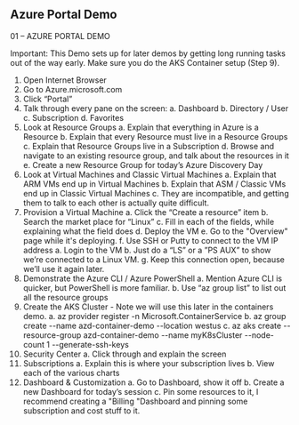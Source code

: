 
## Azure Portal Demo

01 – AZURE PORTAL DEMO

Important: This Demo sets up for later demos by getting long running tasks out of the way early.  Make sure you do the AKS Container setup (Step 9).

1. Open Internet Browser
2. Go to Azure.microsoft.com
3. Click “Portal”
4. Talk through every pane on the screen:
	a. Dashboard
	b. Directory / User
	c. Subscription
	d. Favorites
5. Look at Resource Groups
	a. Explain that everything in Azure is a Resource
	b. Explain that every Resource must live in a Resource Groups
	c. Explain that Resource Groups live in a Subscription
	d. Browse and navigate to an existing resource group, and talk about the resources in it
	e. Create a new Resource Group for today’s Azure Discovery Day
6. Look at Virtual Machines and Classic Virtual Machines
	a. Explain that ARM VMs end up in Virtual Machines
	b. Explain that ASM / Classic VMs end up in Classic Virtual Machines
	c. They are incompatible, and getting them to talk to each other is actually quite difficult.
7. Provision a Virtual Machine
	a. Click the “Create a resource” item
	b. Search the market place for “Linux”
	c. Fill in each of the fields, while explaining what the field does
	d. Deploy the VM
	e. Go to the "Overview" page while it's deploying.
	f. Use SSH or Putty to connect to the VM IP address
		a. Login to the VM
		b. Just do a “LS” or a ”PS AUX” to show we’re connected to a Linux VM.
	g. Keep this connection open, because we’ll use it again later.
8. Demonstrate the Azure CLI / Azure PowerShell
	a. Mention Azure CLI is quicker, but PowerShell is more familiar.
	b. Use “az group list” to list out all the resource groups
9. Create the AKS Cluster - Note we will use this later in the containers demo.
	a. az provider register -n Microsoft.ContainerService
	b. az group create --name azd-container-demo --location westus
	c. az aks create --resource-group azd-container-demo --name myK8sCluster --node-count 1 --generate-ssh-keys
10. Security Center 
	a. Click through and explain the screen
11. Subscriptions
	a. Explain this is where your subscription lives
	b. View each of the various charts
12. Dashboard & Customization
	a. Go to Dashboard, show it off
	b. Create a new Dashboard for today’s session
	c. Pin some resources to it, I recommend creating a "Billing "Dashboard and pinning some subscription and cost stuff to it.

